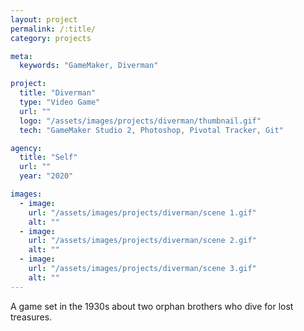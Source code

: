 ```yaml
---
layout: project
permalink: /:title/
category: projects

meta:
  keywords: "GameMaker, Diverman"

project:
  title: "Diverman"
  type: "Video Game"
  url: ""
  logo: "/assets/images/projects/diverman/thumbnail.gif"
  tech: "GameMaker Studio 2, Photoshop, Pivotal Tracker, Git"

agency:
  title: "Self"
  url: ""
  year: "2020"

images:
  - image:
    url: "/assets/images/projects/diverman/scene 1.gif"
    alt: ""
  - image:
    url: "/assets/images/projects/diverman/scene 2.gif"
    alt: ""
  - image:
    url: "/assets/images/projects/diverman/scene 3.gif"
    alt: ""
---
```

<p>

A game set in the 1930s about two orphan brothers who dive for lost treasures.

</p>



<br>

<br>